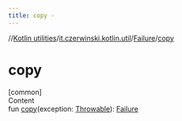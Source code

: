 ```yaml
---
title: copy -
---
```

//[Kotlin utilities](../../index.html)/[it.czerwinski.kotlin.util](../index.html)/[Failure](index.html)/[copy](copy.html)



# copy  
[common]  
Content  
fun [copy](copy.html)(exception: [Throwable](https://kotlinlang.org/api/latest/jvm/stdlib/kotlin/-throwable/index.html)): [Failure](index.html)  



